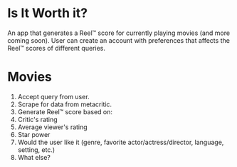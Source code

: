 # Is It Worth it?
An app that generates a Reel&trade; score for currently playing movies (and more coming soon). User can create an account with preferences that affects the Reel&trade; scores of different queries.

# Movies
1. Accept query from user.
2. Scrape for data from metacritic.
3. Generate Reel&trade; score based on:
  1. Critic's rating
  2. Average viewer's rating
  3. Star power
  4. Would the user like it (genre, favorite actor/actress/director, language, setting, etc.)
4. What else?
